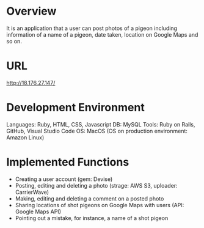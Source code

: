 # Overview

It is an application that a user can post photos of a pigeon including information of a name of a pigeon, date taken, location on Google Maps and so on.

# URL

http://18.176.27.147/

# Development Environment

Languages: Ruby, HTML, CSS, Javascript
DB: MySQL
Tools: Ruby on Rails, GitHub, Visual Studio Code
OS: MacOS
(OS on production environment: Amazon Linux)

# Implemented Functions

* Creating a user account (gem: Devise)
* Posting, editing and deleting a photo (strage: AWS S3, uploader: CarrierWave)
* Making, editing and deleting a comment on a posted photo
* Sharing locations of shot pigeons on Google Maps with users (API: Google Maps API)
* Pointing out a mistake, for instance, a name of a shot pigeon

<!-- # README

This README would normally document whatever steps are necessary to get the
application up and running.

Things you may want to cover:

* Ruby version

* System dependencies

* Configuration

* Database creation

* Database initialization

* How to run the test suite

* Services (job queues, cache servers, search engines, etc.)

* Deployment instructions

* ... -->
